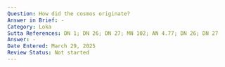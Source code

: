 ```yaml
---
Question: How did the cosmos originate?
Answer in Brief: -
Category: Loka
Sutta References: DN 1; DN 26; DN 27; MN 102; AN 4.77; DN 26; DN 27
Answer: -
Date Entered: March 29, 2025
Review Status: Not started
---
```

